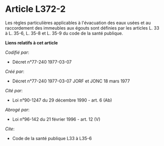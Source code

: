 # Article L372-2

Les règles particulières applicables à l'évacuation des eaux usées et au raccordement des immeubles aux égouts sont définies
par les articles L. 33 à L. 35-6, L. 35-8 et L. 35-9 du code de la santé publique.

**Liens relatifs à cet article**

_Codifié par_:

  - Décret n°77-240 1977-03-07

_Créé par_:

  - Décret n°77-240 1977-03-07 JORF et JONC 18 mars 1977

_Cité par_:

  - Loi n°90-1247 du 29 décembre 1990 - art. 6 (Ab)

_Abrogé par_:

  - Loi n°96-142 du 21 février 1996 - art. 12 (V)

_Cite_:

  - Code de la santé publique L33 à L35-6

